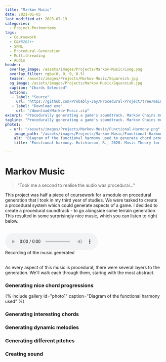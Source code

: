```yaml
---
title: "Markov Music"
date: 2021-01-05
last_modified_at: 2023-07-19
categories:
  - Project-Postmortems
tags:
  - Coursework
  - C&#8203++
  - SFML
  - Procedural-Generation
  - Multithreading
  - Audio
header:
  overlay_image: /assets/images/Projects/Markov-Music/Long.png
  overlay_filter: rgba(0, 0, 0, 0.5)
  teaser: /assets/images/Projects/Markov-Music/Squareish.jpg
  og_image: /assets/images/Projects/Markov-Music/Squareish.jpg
  caption: "Chords Selected"
  actions:
   - label: "Source"
     url: "https://github.com/Probably-Jay/Procedural-Project/tree/main"
   - label: "Download exe"
     url: "/download/Markov-Music.zip"
excerpt: "Procedurally generating a game's soundtrack. Markov Chains meet Functional harmony."
tagline: "Procedurally generating a game's soundtrack. Markov Chains meet Functional harmony."
photo1:
  - url: "/assets/images/Projects/Markov-Music/Functional-Harmony.png"
    image_path: "/assets/images/Projects/Markov-Music/Functional-Harmony.png"
    alt: "Diagram of the functional harmony used to generate chord progressions."
    title: "Functional harmony. Hutchinson, R., 2020. Music Theory for the 21st-Century Classroom." 

---
```

# Markov Music
>"Took me a second to realise the audio was procedural..."

This project was half a piece of coursework for a module on procedural generation that I took in my third year of studies.
We were tasked to create a procedural system which could generate aspects of a game.
I decided to create a procedural soundtrack - to go alongside some terrain generation. 
This resulted in some surprisingly nice music, which you can listen to right below.

<br>
<audio controls>
  <source src="/assets/audio/Markov-Music.mp3" type="audio/mp3">
    Your browser does not support the audio element :(
</audio>
<figcaption>Recording of the music generated</figcaption>
<br>

As every aspect of this music is procedural, there were several layers to the generation. We'll walk each through them, staring with the most abstract.

### Generating nice chord progressions

{% include gallery id="photo1" caption="Diagram of the functional harmony used" %}


### Generating interesting chords


### Generating dynamic melodies


### Generating different pitches


### Creating sound






